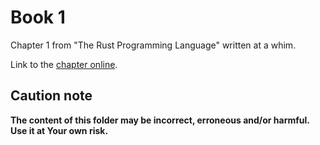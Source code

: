 # Book 1

Chapter 1 from "The Rust Programming Language" written at a whim.

Link to the [chapter online](https://rust-book.cs.brown.edu/ch01-00-getting-started.html).

## Caution note

**The content of this folder may be incorrect, erroneous and/or harmful. Use it at Your own risk.**

